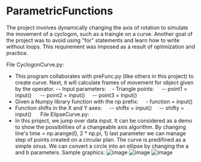 # ParametricFunctions

The project involves dynamically changing the axis of rotation to simulate the movement of a cyclogon, such as a traingle on a curve. Another goal of the project was to avoid using "for" statements and learn how to write without loops. This requirement was imposed as a result of optimization and practice.

File CyclogonCurve.py:
- This program collaborates with preFunc.py (like others in this project) to create curve. Next, it will calculate frames of movement for object given by the operator. -- Input parameters: 
  - Triangle points:
    -- point1 = input() 
    -- point2 = input()
    -- point3 = input()
- Given a Numpy library function with the np prefix:
    - function = input()
- Function shifts in the X and Y axes:
    -- shiftx = input()
    -- shifty = input()
    
File ElipseCurve.py:
- In this project, we jump over data input. It can be considered as a demo to show the possibilities of a changeable axis algorithm. By changing line's
time = np.arange(0, 2 * np.pi, 1) last parameter we can manage step of points created on a circular plan. The curve is predifined as a simple sinus. We can convert a circle into an ellipse by changing the a and b parameters. Sample graphics:
![image](https://user-images.githubusercontent.com/83645103/211212284-a78e6caf-e432-4c03-a8f6-2757201f7f04.png)
![image](https://user-images.githubusercontent.com/83645103/211212312-15124f62-97a1-48a0-854e-aa82bb463696.png)
![image](https://user-images.githubusercontent.com/83645103/211212358-b83d2d8a-ed77-4ee0-a19b-ac6c47254388.png)
